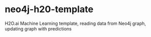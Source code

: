 # neo4j-h20-template
H2O.ai Machine Learning template, reading data from Neo4j graph, updating graph with predictions 
